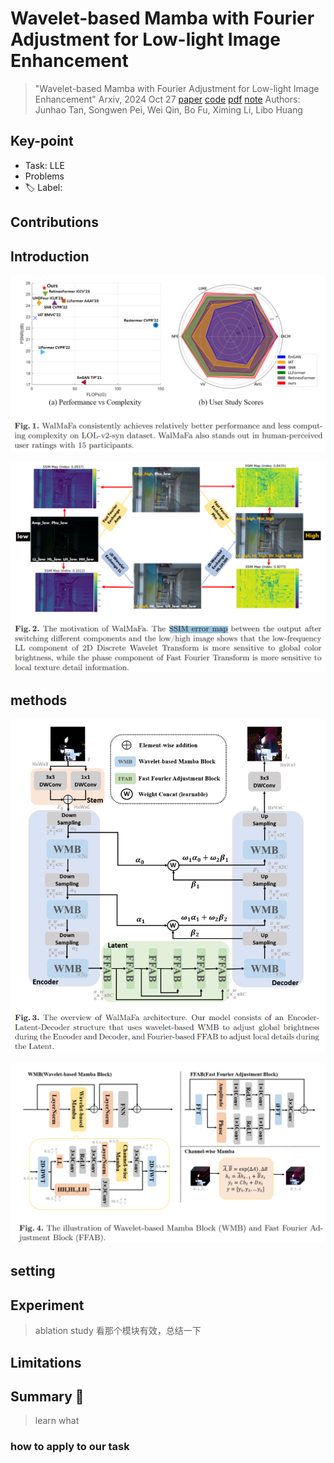 # Wavelet-based Mamba with Fourier Adjustment for Low-light Image Enhancement

> "Wavelet-based Mamba with Fourier Adjustment for Low-light Image Enhancement" Arxiv, 2024 Oct 27
> [paper](http://arxiv.org/abs/2410.20314v1) [code](https://github.com/mcpaulgeorge/WalMaFa.) [pdf](./2024_10_Arxiv_Wavelet-based-Mamba-with-Fourier-Adjustment-for-Low-light-Image-Enhancement.pdf) [note](./2024_10_Arxiv_Wavelet-based-Mamba-with-Fourier-Adjustment-for-Low-light-Image-Enhancement_Note.md)
> Authors: Junhao Tan, Songwen Pei, Wei Qin, Bo Fu, Ximing Li, Libo Huang

## Key-point

- Task: LLE
- Problems
- :label: Label:

## Contributions

## Introduction

![fig1](docs/2024_10_Arxiv_Wavelet-based-Mamba-with-Fourier-Adjustment-for-Low-light-Image-Enhancement_Note/fig1.png)



![fig2](docs/2024_10_Arxiv_Wavelet-based-Mamba-with-Fourier-Adjustment-for-Low-light-Image-Enhancement_Note/fig2.png)





## methods

![fig3](docs/2024_10_Arxiv_Wavelet-based-Mamba-with-Fourier-Adjustment-for-Low-light-Image-Enhancement_Note/fig3.png)



![fig4](docs/2024_10_Arxiv_Wavelet-based-Mamba-with-Fourier-Adjustment-for-Low-light-Image-Enhancement_Note/fig4.png)



## setting

## Experiment

> ablation study 看那个模块有效，总结一下

## Limitations

## Summary :star2:

> learn what

### how to apply to our task

